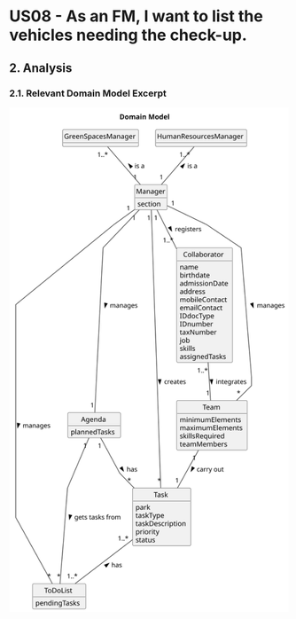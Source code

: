 # US08 -  As an FM, I want to list the vehicles needing the check-up. 

## 2. Analysis

### 2.1. Relevant Domain Model Excerpt 

![Domain Model](svg/us29-domain-model.svg)
